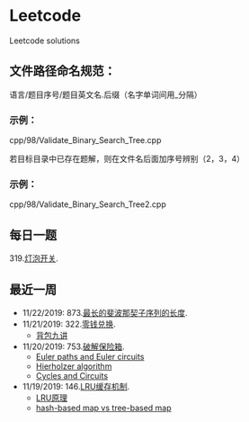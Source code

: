 # Leetcode
Leetcode solutions
## 文件路径命名规范：  
语言/题目序号/题目英文名.后缀（名字单词间用_分隔）
### 示例：
  cpp/98/Validate_Binary_Search_Tree.cpp  
  
若目标目录中已存在题解，则在文件名后面加序号辨别（2，3，4）
### 示例：
  cpp/98/Validate_Binary_Search_Tree2.cpp  
  
## 每日一题  

319.[灯泡开关](https://leetcode-cn.com/problems/bulb-switcher/).  

## 最近一周  
* 11/22/2019: 873.[最长的斐波那契子序列的长度](https://leetcode-cn.com/problems/length-of-longest-fibonacci-subsequence/).  
* 11/21/2019: 322.[零钱兑换](https://leetcode-cn.com/problems/coin-change/).  
   * [背包九讲](https://www.kancloud.cn/kancloud/pack/70125)
* 11/20/2019: 753.[破解保险箱](https://leetcode-cn.com/problems/cracking-the-safe/).  
   * [Euler paths and Euler circuits](http://jlmartin.faculty.ku.edu/~jlmartin/courses/math105-F11/Lectures/chapter5-part2.pdf)  
   * [Hierholzer algorithm](https://www-m9.ma.tum.de/graph-algorithms/hierholzer/index_en.html#:~:targetText=The%20basic%20idea%20of%20Hierholzer's,first%20circle%20in%20the%20graph.)  
   * [Cycles and Circuits](http://www.mathcs.emory.edu/~rg/book/chap5.pdf)
* 11/19/2019: 146.[LRU缓存机制](https://leetcode-cn.com/problems/lru-cache/).
   * [LRU原理](https://zhuanlan.zhihu.com/p/34133067)  
   * [hash-based map vs tree-based map](https://stackoverflow.com/questions/2889777/difference-between-hashmap-linkedhashmap-and-treemap)
